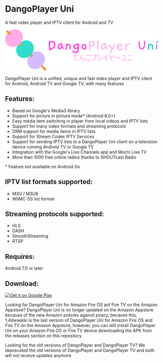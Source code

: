 # DangoPlayer Uni
A fast video player and IPTV client for Android and TV

<img alt='DangoPlayer Uni Logo' width='700' src='https://raw.githubusercontent.com/brunochanrio/DangoPlayer/main/DangoPlayerUni_Logo.png'/>

DangoPlayer Uni is a unified, unique and fast video player and IPTV client for Android, Android TV and Google TV, with many features

## Features:
- Based on Google's Media3 library
- Support for picture in picture mode* (Android 8.0+)
- Easy media item switching in player from local videos and IPTV lists
- Support for many video formats and streaming protocols
- DRM support for media items in IPTV lists
- Support for Xtream Codes IPTV Services
- Support for sending IPTV lists to a DangoPlayer Uni client on a television device running Android TV or Google TV
- Integration with the Google's Live Channels app and Mochi Live TV
- More than 1000 free online radios thanks to SHOUTcast Radio

\* Feature not available on Android Go

## IPTV list formats supported:
- M3U / M3U8
- WiiMC-SS list format

## Streaming protocols supported:
- HLS
- DASH
- SmoothStreaming
- RTSP

## Requires:
Android 7.0 or later

## Download:

<a href='https://play.google.com/store/apps/details?id=com.brunochanrio.dangoplayeruni&pcampaignid=pcampaignidMKT-Other-global-all-co-prtnr-py-PartBadge-Mar2515-1'><img alt='Get it on Google Play' height='80' src='https://play.google.com/intl/en_us/badges/static/images/badges/en_badge_web_generic.png'/></a>

Looking for DangoPlayer Uni for Amazon Fire OS anf Fire TV on the Amazon Appstore? DangoPlayer Uni is no longer updated on the Amazon Appstore because of the new Amazon policies against piracy, because this, 1.4dwaekki is the last version of DangoPlayer Uni for Amazon Fire OS and Fire TV on the Amazon Appstore, however, you can still install DangoPlayer Uni on your Amazon Fire OS or Fire TV device downloading the APK from the releases section on this repository

Looking for the old versions of DangoPlayer and DangoPlayer TV? We deprecated the old versions of DangoPlayer and DangoPlayer TV and both will not receive updates anymore

